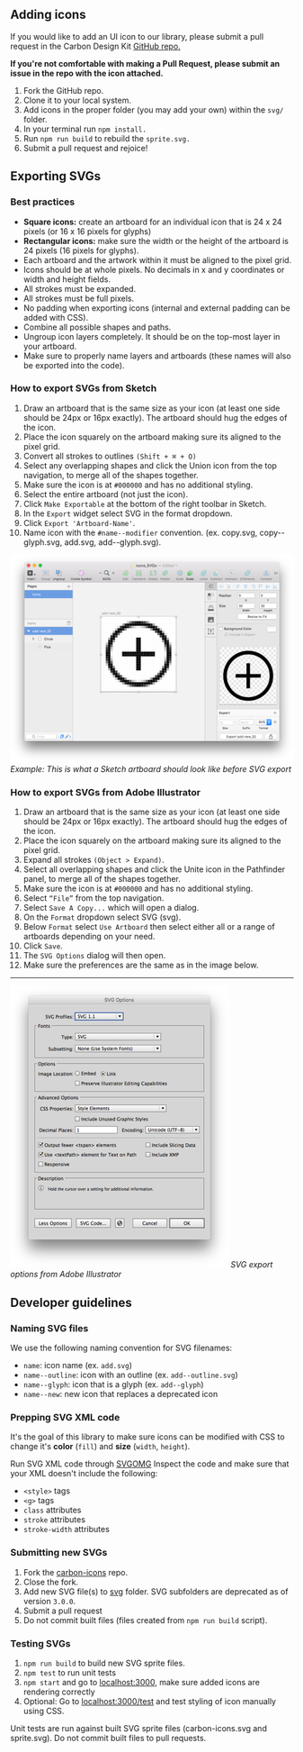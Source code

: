 ## Adding icons
If you would like to add an UI icon to our library, please submit a pull request in the Carbon Design Kit <a href="https://github.com/carbon-design-system/carbon-design-kit" target=blank>GitHub repo.</a>

**If you're not comfortable with making a Pull Request, please submit an issue in the repo with the icon attached.**

1. Fork the GitHub repo.
2. Clone it to your local system.
3. Add icons in the proper folder (you may add your own) within the `svg/` folder.
4. In your terminal run `npm install.`
5. Run `npm run build` to rebuild the `sprite.svg.`
6. Submit a pull request and rejoice!


## Exporting SVGs
### Best practices
* **Square icons:** create an artboard for an individual icon that is 24 x 24 pixels (or 16 x 16 pixels for glyphs)
* **Rectangular icons:** make sure the width or the height of the artboard is 24 pixels (16 pixels for glyphs).
* Each artboard and the artwork within it must be aligned to the pixel grid.
* Icons should be at whole pixels. No decimals in x and y coordinates or width and height fields.
* All strokes must be expanded.
* All strokes must be full pixels.
* No padding when exporting icons (internal and external padding can be added with CSS).
* Combine all possible shapes and paths.
* Ungroup icon layers completely. It should be on the top-most layer in your artboard.
* Make sure to properly name layers and artboards (these names will also be exported into the code).

### How to export SVGs from Sketch
1. Draw an artboard that is the same size as your icon (at least one side should be 24px or 16px exactly). The artboard should hug the edges of the icon.
2. Place the icon squarely on the artboard making sure its aligned to the pixel grid.
3. Convert all strokes to outlines `(Shift + ⌘ + O)`
4. Select any overlapping shapes and click the Union icon from the top navigation, to merge all of the shapes together.
5. Make sure the icon is at `#000000` and has no additional styling.
6. Select the entire artboard (not just the icon).
7. Click `Make Exportable` at the bottom of the right toolbar in Sketch.
8. In the `Export` widget select SVG in the format dropdown.
9. Click `Export 'Artboard-Name'`.
10. Name icon with the `#name--modifier` convention. (ex. copy.svg, copy--glyph.svg, add.svg, add--glyph.svg).

![export icons from Sketch](images/icon-contribution-1.png)
_Example: This is what a Sketch artboard should look like before SVG export_


### How to export SVGs from Adobe Illustrator
1. Draw an artboard that is the same size as your icon (at least one side should be 24px or 16px exactly). The artboard should hug the edges of the icon.
2. Place the icon squarely on the artboard making sure its aligned to the pixel grid.
3. Expand all strokes `(Object > Expand)`.
4. Select all overlapping shapes and click the Unite icon in the Pathfinder panel, to merge all of the shapes together.
5. Make sure the icon is at `#000000` and has no additional styling.
6. Select `“File”` from the top navigation.
7. Select `Save A Copy...` which will open a dialog.
8. On the `Format` dropdown select SVG (svg).
9. Below `Format` select `Use Artboard` then select either all or a range of artboards depending on your need.
10. Click `Save`.
11. The `SVG Options` dialog will then open.
12. Make sure the preferences are the same as in the image below.

---
![export icons from Illustrator](images/icon-contribution-2.png)
_SVG export options from Adobe Illustrator_

## Developer guidelines

### Naming SVG files

We use the following naming convention for SVG filenames:

* `name`: icon name (ex. `add.svg`)
* `name--outline`: icon with an outline (ex. `add--outline.svg`)
* `name--glyph`: icon that is a glyph (ex. `add--glyph`)
* `name--new`: new icon that replaces a deprecated icon

### Prepping SVG XML code

It's the goal of this library to make sure icons can be modified with CSS to change it's __color__ (`fill`) and __size__ (`width`, `height`).  

Run SVG XML code through <a href="https://jakearchibald.github.io/svgomg/" target=blank>SVGOMG</a>
Inspect the code and make sure that your XML doesn't include the following:

- `<style>` tags
- `<g>` tags
- `class` attributes
- `stroke` attributes
- `stroke-width` attributes

### Submitting new SVGs

1. Fork the <a href="https://github.com/carbon-design-system/carbon-icons" target=blank>carbon-icons</a> repo.
2. Close the fork.
3. Add new SVG file(s) to <a href="https://github.com/carbon-design-system/carbon-icons/tree/master/svg" target=blank>svg</a> folder. SVG subfolders are deprecated as of version `3.0.0`.
4. Submit a pull request
5. Do not commit built files (files created from `npm run build` script).

### Testing SVGs

1. `npm run build` to build new SVG sprite files.
2. `npm test` to run unit tests
3. `npm start` and go to [localhost:3000](http://localhost:3000/), make sure added icons are rendering correctly
4. Optional: Go to [localhost:3000/test](http://localhost:3000/test) and test styling of icon manually using CSS.

Unit tests are run against built SVG sprite files (carbon-icons.svg and sprite.svg).
Do not commit built files to pull requests.
